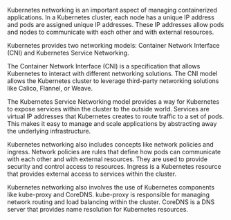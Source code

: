 Kubernetes networking is an important aspect of managing containerized applications. In a Kubernetes cluster, each node has a unique IP address and pods are assigned unique IP addresses. These IP addresses allow pods and nodes to communicate with each other and with external resources.

Kubernetes provides two networking models: Container Network Interface (CNI) and Kubernetes Service Networking.

The Container Network Interface (CNI) is a specification that allows Kubernetes to interact with different networking solutions. The CNI model allows the Kubernetes cluster to leverage third-party networking solutions like Calico, Flannel, or Weave.

The Kubernetes Service Networking model provides a way for Kubernetes to expose services within the cluster to the outside world. Services are virtual IP addresses that Kubernetes creates to route traffic to a set of pods. This makes it easy to manage and scale applications by abstracting away the underlying infrastructure.

Kubernetes networking also includes concepts like network policies and ingress. Network policies are rules that define how pods can communicate with each other and with external resources. They are used to provide security and control access to resources. Ingress is a Kubernetes resource that provides external access to services within the cluster.

Kubernetes networking also involves the use of Kubernetes components like kube-proxy and CoreDNS. kube-proxy is responsible for managing network routing and load balancing within the cluster. CoreDNS is a DNS server that provides name resolution for Kubernetes resources.